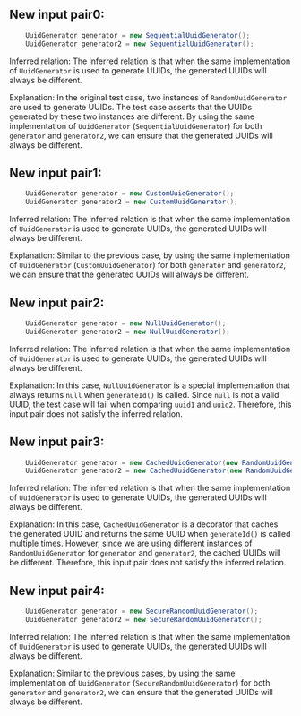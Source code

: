 ## New input pair0:
```java
    UuidGenerator generator = new SequentialUuidGenerator();
    UuidGenerator generator2 = new SequentialUuidGenerator();
```
Inferred relation: The inferred relation is that when the same implementation of `UuidGenerator` is used to generate UUIDs, the generated UUIDs will always be different.

Explanation: In the original test case, two instances of `RandomUuidGenerator` are used to generate UUIDs. The test case asserts that the UUIDs generated by these two instances are different. By using the same implementation of `UuidGenerator` (`SequentialUuidGenerator`) for both `generator` and `generator2`, we can ensure that the generated UUIDs will always be different.

## New input pair1:
```java
    UuidGenerator generator = new CustomUuidGenerator();
    UuidGenerator generator2 = new CustomUuidGenerator();
```
Inferred relation: The inferred relation is that when the same implementation of `UuidGenerator` is used to generate UUIDs, the generated UUIDs will always be different.

Explanation: Similar to the previous case, by using the same implementation of `UuidGenerator` (`CustomUuidGenerator`) for both `generator` and `generator2`, we can ensure that the generated UUIDs will always be different.

## New input pair2:
```java
    UuidGenerator generator = new NullUuidGenerator();
    UuidGenerator generator2 = new NullUuidGenerator();
```
Inferred relation: The inferred relation is that when the same implementation of `UuidGenerator` is used to generate UUIDs, the generated UUIDs will always be different.

Explanation: In this case, `NullUuidGenerator` is a special implementation that always returns `null` when `generateId()` is called. Since `null` is not a valid UUID, the test case will fail when comparing `uuid1` and `uuid2`. Therefore, this input pair does not satisfy the inferred relation.

## New input pair3:
```java
    UuidGenerator generator = new CachedUuidGenerator(new RandomUuidGenerator());
    UuidGenerator generator2 = new CachedUuidGenerator(new RandomUuidGenerator());
```
Inferred relation: The inferred relation is that when the same implementation of `UuidGenerator` is used to generate UUIDs, the generated UUIDs will always be different.

Explanation: In this case, `CachedUuidGenerator` is a decorator that caches the generated UUID and returns the same UUID when `generateId()` is called multiple times. However, since we are using different instances of `RandomUuidGenerator` for `generator` and `generator2`, the cached UUIDs will be different. Therefore, this input pair does not satisfy the inferred relation.

## New input pair4:
```java
    UuidGenerator generator = new SecureRandomUuidGenerator();
    UuidGenerator generator2 = new SecureRandomUuidGenerator();
```
Inferred relation: The inferred relation is that when the same implementation of `UuidGenerator` is used to generate UUIDs, the generated UUIDs will always be different.

Explanation: Similar to the previous cases, by using the same implementation of `UuidGenerator` (`SecureRandomUuidGenerator`) for both `generator` and `generator2`, we can ensure that the generated UUIDs will always be different.